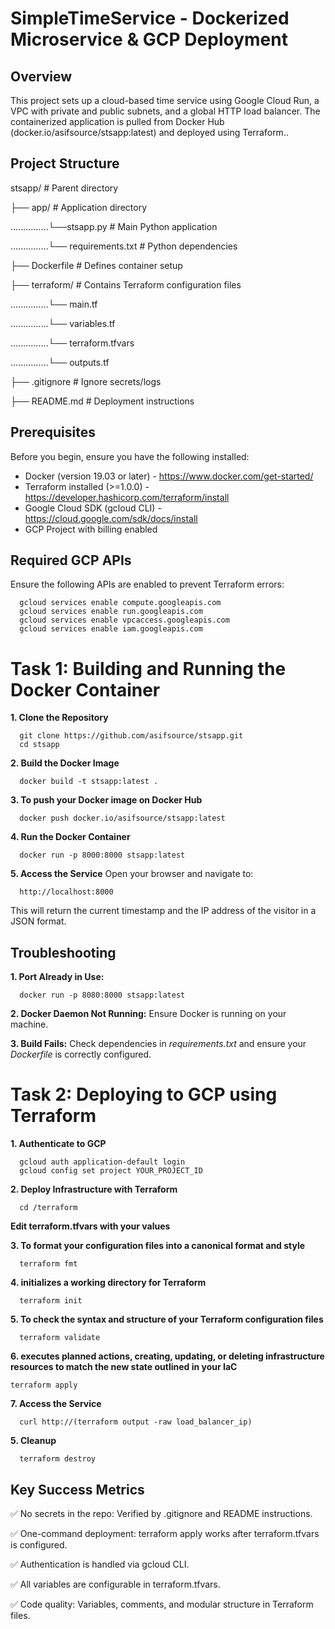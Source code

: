 # SimpleTimeService - Dockerized Microservice & GCP Deployment

## Overview
This project sets up a cloud-based time service using Google Cloud Run, a VPC with private and public subnets, and a global HTTP load balancer. The containerized application is pulled from Docker Hub (docker.io/asifsource/stsapp:latest) and deployed using Terraform..

## Project Structure
stsapp/  # Parent directory

├── app/  # Application directory

...............└──stsapp.py  # Main Python application

...............└── requirements.txt  # Python dependencies

├── Dockerfile  # Defines container setup

├── terraform/  # Contains Terraform configuration files
    
...............└── main.tf
    
...............└── variables.tf
    
...............└── terraform.tfvars
    
...............└── outputs.tf

├── .gitignore            # Ignore secrets/logs

├── README.md             # Deployment instructions

## Prerequisites

Before you begin, ensure you have the following installed:

* Docker (version 19.03 or later) - https://www.docker.com/get-started/
* Terraform installed (>=1.0.0) - https://developer.hashicorp.com/terraform/install
* Google Cloud SDK (gcloud CLI) - https://cloud.google.com/sdk/docs/install
* GCP Project with billing enabled

## Required GCP APIs

Ensure the following APIs are enabled to prevent Terraform errors:
    
      gcloud services enable compute.googleapis.com 
      gcloud services enable run.googleapis.com 
      gcloud services enable vpcaccess.googleapis.com 
      gcloud services enable iam.googleapis.com


# Task 1: Building and Running the Docker Container

**1. Clone the Repository**
   
      git clone https://github.com/asifsource/stsapp.git
      cd stsapp

**2. Build the Docker Image** 
   
      docker build -t stsapp:latest .

**3. To push your Docker image on Docker Hub**
   
      docker push docker.io/asifsource/stsapp:latest

**4. Run the Docker Container**
   
      docker run -p 8000:8000 stsapp:latest

**5. Access the Service**
   Open your browser and navigate to:
      
      http://localhost:8000

This will return the current timestamp and the IP address of the visitor in a JSON format.

## Troubleshooting

**1. Port Already in Use:**
   
      docker run -p 8080:8000 stsapp:latest

**2. Docker Daemon Not Running:** Ensure Docker is running on your machine.


**3. Build Fails:** Check dependencies in *requirements.txt* and ensure your *Dockerfile* is correctly configured.


# Task 2: Deploying to GCP using Terraform


**1. Authenticate to GCP**
   
      gcloud auth application-default login
      gcloud config set project YOUR_PROJECT_ID
      

**2. Deploy Infrastructure with Terraform**
   
      cd /terraform
      

**Edit terraform.tfvars with your values**

**3. To format your configuration files into a canonical format and style**
      
      terraform fmt

**4. initializes a working directory for Terraform**
      
      terraform init

**5. To check the syntax and structure of your Terraform configuration files**
      
      terraform validate


**6. executes planned actions, creating, updating, or deleting infrastructure resources to match the new state outlined in your IaC**
    
    terraform apply
    

**7. Access the Service**
   
      curl http://(terraform output -raw load_balancer_ip)

**5. Cleanup**
   
      terraform destroy 


## Key Success Metrics

✅ No secrets in the repo: Verified by .gitignore and README instructions.

✅ One-command deployment: terraform apply works after terraform.tfvars is configured.

✅ Authentication is handled via gcloud CLI.

✅ All variables are configurable in terraform.tfvars.

✅ Code quality: Variables, comments, and modular structure in Terraform files.
